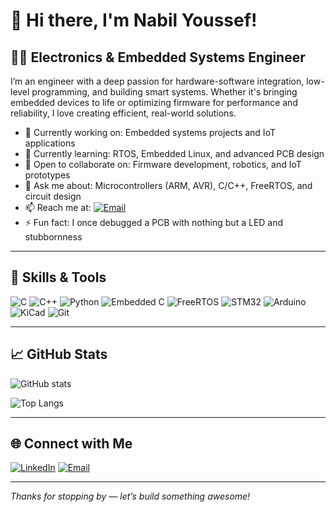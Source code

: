 # 👋 Hi there, I'm Nabil Youssef!

## 👨‍🔧 Electronics & Embedded Systems Engineer

I’m an engineer with a deep passion for hardware-software integration, low-level programming, and building smart systems. Whether it's bringing embedded devices to life or optimizing firmware for performance and reliability, I love creating efficient, real-world solutions.

- 🔭 Currently working on: Embedded systems projects and IoT applications  
- 🌱 Currently learning: RTOS, Embedded Linux, and advanced PCB design  
- 👯 Open to collaborate on: Firmware development, robotics, and IoT prototypes  
- 💬 Ask me about: Microcontrollers (ARM, AVR), C/C++, FreeRTOS, and circuit design  
- 📫 Reach me at: [![Email](https://img.shields.io/badge/-Email-D14836?style=flat-square&logo=gmail&logoColor=white)](mailto:ynabil634@gmail.com) 
- ⚡ Fun fact: I once debugged a PCB with nothing but a LED and stubbornness

---

## 🔧 Skills & Tools

![C](https://img.shields.io/badge/-C-00599C?style=flat-square&logo=c)
![C++](https://img.shields.io/badge/-C++-00599C?style=flat-square&logo=c%2B%2B)
![Python](https://img.shields.io/badge/-Python-3776AB?style=flat-square&logo=python)
![Embedded C](https://img.shields.io/badge/-Embedded%20C-blue?style=flat-square)
![FreeRTOS](https://img.shields.io/badge/-FreeRTOS-28a745?style=flat-square)
![STM32](https://img.shields.io/badge/-STM32-03234B?style=flat-square&logo=STMicroelectronics)
![Arduino](https://img.shields.io/badge/-Arduino-00979D?style=flat-square&logo=arduino)
![KiCad](https://img.shields.io/badge/-KiCad-3156F6?style=flat-square&logo=kicad)
![Git](https://img.shields.io/badge/-Git-black?style=flat-square&logo=git)

---

## 📈 GitHub Stats

![GitHub stats](https://github-readme-stats.vercel.app/api?username=YourGitHubUsername&show_icons=true&count_private=true&theme=tokyonight)

![Top Langs](https://github-readme-stats.vercel.app/api/top-langs/?username=YourGitHubUsername&layout=compact&theme=tokyonight)

---

## 🌐 Connect with Me

[![LinkedIn](https://img.shields.io/badge/-LinkedIn-0077B5?style=flat-square&logo=linkedin&logoColor=white)](https://www.linkedin.com/in/nabil-youssef-557884219/)
[![Email](https://img.shields.io/badge/-Email-D14836?style=flat-square&logo=gmail&logoColor=white)](mailto:ynabil634@gmail.com)


---

*Thanks for stopping by — let’s build something awesome!*

